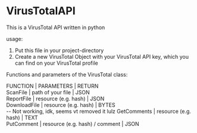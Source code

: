 # VirusTotalAPI

This is a VirusTotal API written in python

usage:
  1. Put this file in your project-directory
  2. Create a new VirusTotal Object with your VirusTotal API key, which you can find on your VirusTotal profile

Functions and parameters of the VirusTotal class:


FUNCTION   | PARAMETERS                      | RETURN<br />
ScanFile   | path of your file               | JSON<br />
ReportFile |  resource (e.g. hash)            | JSON<br />
DownloadFile | resource (e.g. hash)            | BYTES<br /> -- Not working, idk, seems vt removed it lulz
GetComments | resource (e.g. hash)            | TEXT<br />
PutComment | resource (e.g. hash) / comment  | JSON
